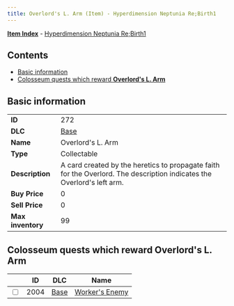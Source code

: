 ```yaml
---
title: Overlord's L. Arm (Item) - Hyperdimension Neptunia Re;Birth1
---
```


[**Item Index**](/neptunia/rb1/item/index.html) - [Hyperdimension Neptunia Re;Birth1](/neptunia/rb1)

## Contents

- [Basic information](#basic-information)
- [Colosseum quests which reward **Overlord's L. Arm**](#colosseum-quests-which-reward-overlords-l-arm)
## Basic information

|   |   |
| -- | -- |
| **ID** | 272 |
| **DLC** | [Base](/neptunia/rb1/dlc/1-base.html) |
| **Name** | Overlord's L. Arm |
| **Type** | Collectable |
| **Description** | A card created by the heretics to propagate faith for the Overlord. The description indicates the Overlord's left arm. |
| **Buy Price** | 0 |
| **Sell Price** | 0 |
| **Max inventory** | 99 |


## Colosseum quests which reward **Overlord's L. Arm**

|    | ID | DLC | Name |
| -- | -- | --- | ---- |
| <input type="checkbox" id="rb1-colosseum-1-2004" class="trackbox" /> | 2004 | [Base](/neptunia/rb1/dlc/1-base.html) | [Worker's Enemy](/neptunia/rb1/colosseum/1-2004-workers-enemy.html) |
